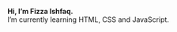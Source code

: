 <strong>Hi, I’m Fizza Ishfaq.</strong>
<br>
I’m currently learning HTML, CSS and JavaScript.


<!---
Fizzaishfaq110/Fizzaishfaq110 is a ✨ special ✨ repository because its `README.md` (this file) appears on your GitHub profile.
You can click the Preview link to take a look at your changes.
--->
